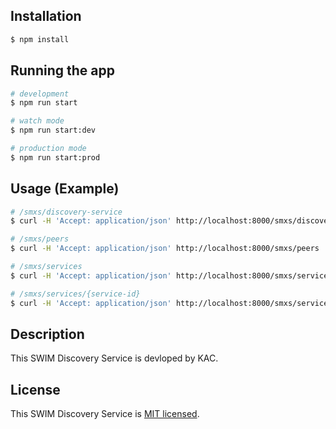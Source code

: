 ## Installation

```bash
$ npm install
```

## Running the app

```bash
# development
$ npm run start

# watch mode
$ npm run start:dev

# production mode
$ npm run start:prod
```

## Usage (Example)
```bash
# /smxs/discovery-service
$ curl -H 'Accept: application/json' http://localhost:8000/smxs/discovery-service

# /smxs/peers
$ curl -H 'Accept: application/json' http://localhost:8000/smxs/peers

# /smxs/services
$ curl -H 'Accept: application/json' http://localhost:8000/smxs/services

# /smxs/services/{service-id}
$ curl -H 'Accept: application/json' http://localhost:8000/smxs/services/"http://swim-registry.kr:8000/swim-service-description/smxs-0.2.0"
```

## Description

This SWIM Discovery Service is devloped by KAC. 

## License

This SWIM Discovery Service is [MIT licensed](LICENSE).
